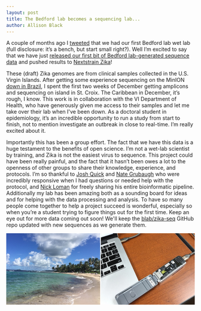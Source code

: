 ```yaml
---
layout: post
title: The Bedford lab becomes a sequencing lab...
author: Allison Black
---
```


A couple of months ago I [tweeted](https://twitter.com/alliblk/status/783459289591533568) that we had our first Bedford lab wet lab (full disclosure: it’s a bench, but start small right?). Well I’m excited to say that we have just [released our first bit of Bedford lab-generated sequence data](https://github.com/blab/zika-seq/tree/master/consensus-genomes) and pushed results to [Nextstrain Zika](http://nextstrain.org/zika/)!

These (draft) Zika genomes are from clinical samples collected in the U.S. Virgin Islands. After getting some experience sequencing on the MinION [down in Brazil](/blog/postcard-from-brazil/), I spent the first two weeks of December getting amplicons and sequencing on island in St. Croix. The Caribbean in December, it’s rough, I know. This work is in collaboration with the VI Department of Health, who have generously given me access to their samples and let me take over their lab when I've been down. As a doctoral student in epidemiology, it’s an incredible opportunity to run a study from start to finish, not to mention investigate an outbreak in close to real-time. I’m really excited about it.

Importantly this has been a group effort. The fact that we have this data is a huge testament to the benefits of open science. I’m not a wet-lab scientist by training, and Zika is not the easiest virus to sequence. This project could have been really painful, and the fact that it hasn’t been owes a lot to the openness of other groups to share their knowledge, experience, and protocols. I’m so thankful to [Josh Quick](https://twitter.com/scalene) and [Nate Grubaugh](https://twitter.com/NathanGrubaugh) who were incredibly responsive when I had questions or needed help with the protocol, and [Nick Loman](https://twitter.com/pathogenomenick) for freely sharing his entire bioinformatic pipeline. Additionally my lab has been amazing both as a sounding board for ideas and for helping with the data processing and analysis. To have so many people come together to help a project succeed is wonderful, especially so when you’re a student trying to figure things out for the first time. Keep an eye out for more data coming out soon! We'll keep the [blab/zika-seq](https://github.com/blab/zika-seq) GitHub repo updated with new sequences as we generate them.

<div class="row">
	<div class="col-md-1"></div>
	<div class="col-md-10">
		<img src="/images/blog/usvi_sequencing.jpg">
	</div>
	<div class="col-md-1"></div>
</div>

